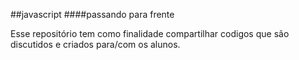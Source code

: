##javascript
####passando para frente

Esse repositório tem como finalidade compartilhar codigos que são discutidos e criados para/com os alunos.


